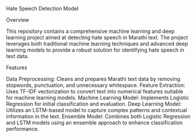 Hate Speech Detection Model

Overview

This repository contains a comprehensive machine learning and deep learning project aimed at detecting hate speech in Marathi text. The project leverages both traditional machine learning techniques and advanced deep learning models to provide a robust solution for identifying hate speech in text data.

Features

Data Preprocessing: Cleans and prepares Marathi text data by removing stopwords, punctuation, and unnecessary whitespace.
Feature Extraction: Uses TF-IDF vectorization to convert text into numerical features suitable for machine learning models.
Machine Learning Model: Implements Logistic Regression for initial classification and evaluation.
Deep Learning Model: Utilizes an LSTM-based model to capture complex patterns and contextual information in the text.
Ensemble Model: Combines both Logistic Regression and LSTM models using an ensemble approach to enhance classification performance.
